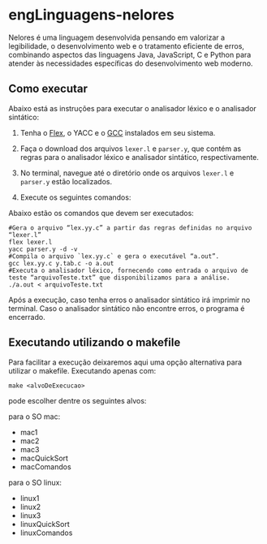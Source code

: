 # engLinguagens-nelores
Nelores é uma linguagem desenvolvida pensando em valorizar a legibilidade, o desenvolvimento web e o tratamento eficiente de erros, combinando aspectos das linguagens Java, JavaScript, C e Python para atender às necessidades específicas do desenvolvimento web moderno.

## Como executar
Abaixo está as instruções para executar o analisador léxico e o analisador sintático:

1. Tenha o [Flex](https://github.com/westes/flex), o YACC e o [GCC](https://gcc.gnu.org/) instalados em seu sistema.

2. Faça o download dos arquivos `lexer.l` e `parser.y`, que contém as regras para o analisador léxico e analisador sintático, respectivamente.

3. No terminal, navegue até o diretório onde os arquivos `lexer.l` e `parser.y` estão localizados.

4. Execute os seguintes comandos:

Abaixo estão os comandos que devem ser executados:

```
#Gera o arquivo “lex.yy.c” a partir das regras definidas no arquivo “lexer.l”
flex lexer.l
yacc parser.y -d -v
#Compila o arquivo `lex.yy.c` e gera o executável “a.out”.
gcc lex.yy.c y.tab.c -o a.out
#Executa o analisador léxico, fornecendo como entrada o arquivo de teste “arquivoTeste.txt” que disponibilizamos para a análise.
./a.out < arquivoTeste.txt
```

Após a execução, caso tenha erros o analisador sintático irá imprimir no terminal.
Caso o analisador sintático não encontre erros, o programa é encerrado.

## Executando utilizando o makefile

Para facilitar a execução deixaremos aqui uma opção alternativa para utilizar o makefile.
Executando apenas com:

````
make <alvoDeExecucao>
````

pode escolher dentre os seguintes alvos:

para o SO mac:
- mac1
- mac2
- mac3
- macQuickSort
- macComandos

para o SO linux:
- linux1
- linux2
- linux3
- linuxQuickSort
- linuxComandos


